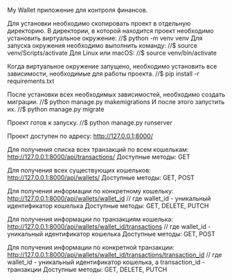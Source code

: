 My Wallet приложение для контроля финансов.

Для установки необходимо скопировать проект в отдельную директорию.
В директории, в которой находится проект необходимо установить виртуальное окружение:
//$ python -m venv venv
Для запуска окружения необходимо выполнить команду:
//$ source venv/Scripts/activate
Для Linux или macOS:
//$ source venv/bin/activate

Когда виртуальное окружение запущено, необходимо установить все зависимости, необходимые для работы проекта.
//$ pip install -r requirements.txt

После установки всех необходимых зависимостей, необходимо создать миграции.
//$ python manage.py makemigrations
И после этого запустить их.
//$ python manage.py migrate

Проект готов к запуску.
//$ python manage.py runserver

Проект доступен по адресу:
http://127.0.0.1:8000/

Для получения списка всех транзакций по всем кошелькам:
http://127.0.0.1:8000/api/transactions/
Доступные методы: GET

Для получения всех существующих кошельков:
http://127.0.0.1:8000/api/wallets/
Доступные методы: GET, POST

Для получения информации по конкретному кошельку:
http://127.0.0.1:8000/api/wallets/wallet_id // где wallet_id - уникальный идентификатор кошелька
Доступные методы: GET, DELETE, PUTCH

Для получения информации по транзакциям кошелька:
http://127.0.0.1:8000/api/wallets/wallet_id/transactions // где wallet_id - уникальный идентификатор кошелька
Доступные методы: GET, POST

Для получения информации по конкретной транзакции:
http://127.0.0.1:8000/api/wallets/wallet_id/transactions/transaction_id // где wallet_id - уникальный идентификатор кошелька, a transaction_id - транзакции
Доступные методы: GET, DELETE, PUTCH